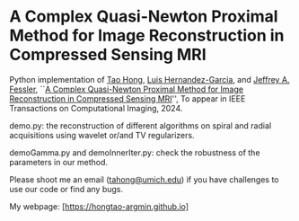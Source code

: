 # A Complex Quasi-Newton Proximal Method for Image Reconstruction in Compressed Sensing MRI
Python implementation of [Tao Hong](https://hongtao-argmin.github.io), [Luis Hernandez-Garcia](http://fmri.research.umich.edu/about/faculty/hernandez.php), and [Jeffrey A. Fessler](https://web.eecs.umich.edu/~fessler/), ``[A Complex Quasi-Newton Proximal Method for Image Reconstruction in Compressed Sensing MRI](https://arxiv.org/abs/2303.02586)'', To appear in IEEE Transactions on Computational Imaging, 2024.

demo.py: the reconstruction of different algorithms on spiral and radial acquisitions using wavelet or/and TV regularizers.  

demoGamma.py and demoInnerIter.py: check the robustness of the parameters in our method.

Please shoot me an email (tahong@umich.edu) if you have challenges to use our code or find any bugs.

My webpage: [https://hongtao-argmin.github.io]
